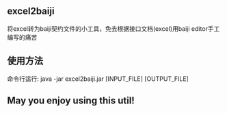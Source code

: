 ## excel2baiji 
将excel转为baiji契约文件的小工具，免去根据接口文档(excel)用baiji editor手工编写的痛苦

## 使用方法
命令行运行: java -jar excel2baiji.jar [INPUT_FILE] [OUTPUT_FILE]

## May you enjoy using this util!
